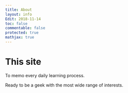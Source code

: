 ```yaml
---
title: About
layout: info
Edit: 2018-11-14
toc: false
commentable: false
protected: true
mathjax: true
---
```


# This site

To memo every daily learning process.

Ready to be a geek with the most wide range of interests.




